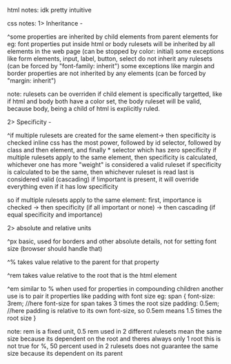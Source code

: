 html notes: 
idk pretty intuitive

css notes:
1> Inheritance -

^some properties are inherited by child elements from parent elements
for eg: font properties put inside html or body rulesets will be inherited by all elements in the web page (can be stopped by color: initial)
some exceptions like form elements, input, label, button, select do not inherit any rulesets (can be forced by "font-family: inherit")
some exceptions like margin and border properties are not inherited by any elements (can be forced by "margin: inherit")

note: rulesets can be overriden if child element is specifically targetted, like if html and body both have a color set, the body ruleset will be valid, because body, being a child of html is explicitly ruled.

2> Specificity -

^if multiple rulesets are created for the same element-> then specificity is checked
inline css has the most power, followed by id selector, followed by class and then element, and finally * selector which has zero specificity
if multiple rulesets apply to the same element, then specificity is calculated, whichever one has more "weight" is considered a valid ruleset
if specificity is calculated to be the same, then whichever ruleset is read last is considered valid (cascading)
if !important is present, it will override everything even if it has low specificity 

so if multiple rulesets apply to the same element:
 first, importance is checked -> then specificity (if all important or none) -> then cascading (if equal specificity and importance)

 2> absolute and relative units

 ^px
 basic, used for borders and other absolute details, not for setting font size (browser should handle that)

 ^%
 takes value relative to the parent for that property

 ^rem
 takes value relative to the root that is the html element

 ^em
 similar to % when used for properties in compounding children
 another use is to pair it properties like padding with font size
 eg:
    span {
        font-size: 3rem; //here font-size for span takes 3 times the root size
        padding: 0.5em;  //here padding is relative to its own font-size, so 0.5em means 1.5 times the root size
    }

note: rem is a fixed unit, 0.5 rem used in 2 different rulesets mean the same size because its dependent on the root and theres always only 1 root
this is not true for %, 50 percent used in 2 rulesets does not guarantee the same size because its dependent on its parent